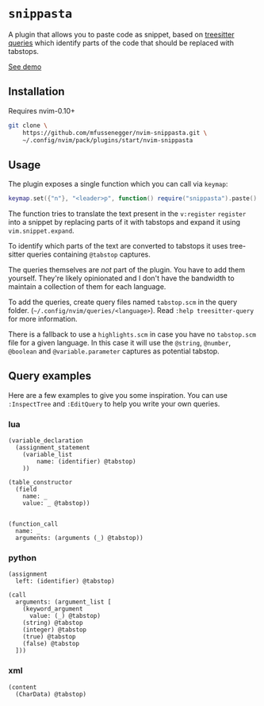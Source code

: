 # `snippasta`

A plugin that allows you to paste code as snippet, based on [treesitter queries][treesitter-queries]
which identify parts of the code that should be replaced with tabstops.

[See demo](https://social.fussenegger.pro/system/media_attachments/files/112/500/794/132/998/267/original/872f1784ca082a69.mp4)

## Installation

Requires nvim-0.10+

```bash
git clone \
    https://github.com/mfussenegger/nvim-snippasta.git \
    ~/.config/nvim/pack/plugins/start/nvim-snippasta
```

## Usage

The plugin exposes a single function which you can call via `keymap`:

```lua
keymap.set({"n"}, "<leader>p", function() require("snippasta").paste() end)
```

The function tries to translate the text present in the `v:register` `register`
into a snippet by replacing parts of it with tabstops and expand it using
`vim.snippet.expand`.

To identify which parts of the text are converted to tabstops it uses
tree-sitter queries containing `@tabstop` captures.

The queries themselves are _not_ part of the plugin. You have to add them yourself.
They're likely opinionated and I don't have the bandwidth to maintain a
collection of them for each language.

To add the queries, create query files named `tabstop.scm` in the query folder.
(`~/.config/nvim/queries/<language>`). Read `:help treesitter-query` for more
information.


There is a fallback to use a `highlights.scm` in case you have no `tabstop.scm`
file for a given language. In this case it will use the `@string`, `@number`,
`@boolean` and `@variable.parameter` captures as potential tabstop.


## Query examples

Here are a few examples to give you some inspiration.
You can use `:InspectTree` and `:EditQuery` to help you write your own queries.

### lua

```query
(variable_declaration
  (assignment_statement
    (variable_list
        name: (identifier) @tabstop)
    ))

(table_constructor
  (field
    name: _
    value: _ @tabstop))


(function_call
  name: _
  arguments: (arguments (_) @tabstop))
```


### python

```query
(assignment
  left: (identifier) @tabstop)

(call
  arguments: (argument_list [
    (keyword_argument
      value: (_) @tabstop)
    (string) @tabstop
    (integer) @tabstop
    (true) @tabstop
    (false) @tabstop
  ]))
```


### xml

```query
(content
  (CharData) @tabstop)
```


[treesitter-queries]: https://tree-sitter.github.io/tree-sitter/using-parsers#query-syntax
